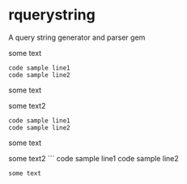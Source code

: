rquerystring
============

A query string generator and parser gem


some text

```
code sample line1
code sample line2
```

some text

some text2
```
code sample line1
code sample line2
```
some text

some text2 ```
code sample line1
code sample line2
```
some text
